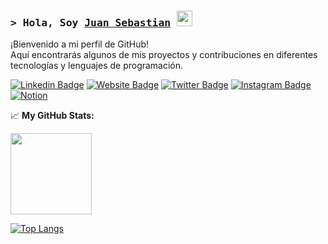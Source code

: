 ### <samp>&gt; Hola, Soy <a href="https://juansesanchezl.github.io/me/" target="_blank">Juan Sebastian</a> <img src="https://media.giphy.com/media/hvRJCLFzcasrR4ia7z/giphy.gif" width="25"> </samp>

¡Bienvenido a mi perfil de GitHub!  
Aquí encontrarás algunos de mis proyectos y contribuciones en diferentes tecnologías y lenguajes de programación.

[![Linkedin Badge](https://img.shields.io/badge/-LinkedIn-0e76a8?style=flat-square&logo=Linkedin&logoColor=white)](https://www.linkedin.com/in/juansesanchezl/)
[![Website Badge](https://img.shields.io/badge/Website-3b5998?style=flat-square&logo=google-chrome&logoColor=white)](https://juansesanchezl.github.io/me/)
[![Twitter Badge](https://img.shields.io/badge/-Twitter-00acee?style=flat-square&logo=Twitter&logoColor=white)](https://twitter.com/JuanseSanchezL)
[![Instagram Badge](https://img.shields.io/badge/-Instagram-e4405f?style=flat-square&logo=Instagram&logoColor=white)](https://instagram.com/juansesanchezl/)
[![Notion](https://img.shields.io/badge/Notion-%23000000.svg?style=for-square&logo=notion&logoColor=white)](https://juansesanchezl.notion.site/juansesanchezl/juansesanchezl-c64299260ba84d5285833b526cddc0c7)

<!--
**jsanchezl12/jsanchezl12** is a ✨ _special_ ✨ repository because its `README.md` (this file) appears on your GitHub profile.

Here are some ideas to get you started:

- 🔭 I’m currently working on ...
- 🌱 I’m currently learning ...
- 👯 I’m looking to collaborate on ...
- 🤔 I’m looking for help with ...
- 💬 Ask me about ...
- 📫 How to reach me: ...
- 😄 Pronouns: ...
- ⚡ Fun fact: ...
-->

📈 **My GitHub Stats:**

<p>
  <img height="130em" src="https://github-readme-stats.vercel.app/api?username=jsanchezl12&show_icons=true&hide_border=true&&count_private=true&include_all_commits=true" />
  
  [![Top Langs](https://github-readme-stats.vercel.app/api/top-langs/?username=jsanchezl12&layout=compact)](https://github.com/anuraghazra/github-readme-stats)
</p>
